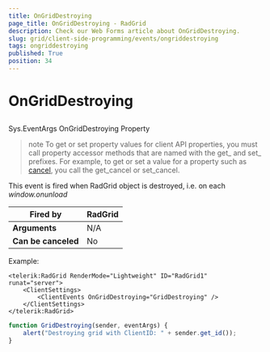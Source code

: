```yaml
---
title: OnGridDestroying
page_title: OnGridDestroying - RadGrid
description: Check our Web Forms article about OnGridDestroying.
slug: grid/client-side-programming/events/ongriddestroying
tags: ongriddestroying
published: True
position: 34
---
```


# OnGridDestroying



## 

Sys.EventArgs OnGridDestroying Property

>note To get or set property values for client API properties, you must call property accessor methods that are named with the get_ and set_ prefixes. For example, to get or set a value for a property such as [cancel](https://msdn.microsoft.com/en-us/library/bb310859.aspx), you call the get_cancel or set_cancel.
>


This event is fired when RadGrid object is destroyed, i.e. on each *window.onunload*


|  **Fired by**  | RadGrid |
| ------ | ------ |
| **Arguments** |N/A|
| **Can be canceled** |No|

Example:

````ASP.NET
<telerik:RadGrid RenderMode="Lightweight" ID="RadGrid1" runat="server">
    <ClientSettings>
        <ClientEvents OnGridDestroying="GridDestroying" />
    </ClientSettings>
</telerik:RadGrid>
````

````JavaScript
function GridDestroying(sender, eventArgs) {
    alert("Destroying grid with ClientID: " + sender.get_id());
}
````


